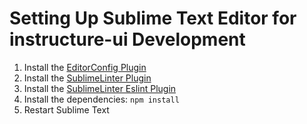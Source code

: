 # Setting Up Sublime Text Editor for instructure-ui Development

1. Install the [EditorConfig Plugin](https://github.com/sindresorhus/editorconfig-sublime)
2. Install the [SublimeLinter Plugin](http://sublimelinter.readthedocs.org/en/latest/)
3. Install the [SublimeLinter Eslint Plugin](https://github.com/roadhump/SublimeLinter-eslint)
4. Install the dependencies:
`npm install`
5. Restart Sublime Text
